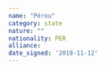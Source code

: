 ```yaml
---
name: "Pérou"
category: state
nature: ""
nationality: PER
alliance: 
date_signed: '2018-11-12'
---
```

    